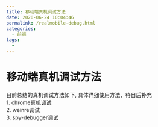 ```yaml
---
title: 移动端真机调试方法
date: 2020-06-24 10:04:46
permalink: /realmobile-debug.html
categories: 
  - 前端
tags: 
  - 
---
```


# 移动端真机调试方法
目前总结的真机调试方法如下, 具体详细使用方法，待日后补充  
1. chrome真机调试  
2. weinre调试  
3. spy-debugger调试  